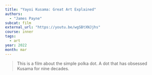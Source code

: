```yaml
---
title: "Yayoi Kusama: Great Art Explained"
authors:
  - "James Payne"
subcat: film
external_url: "https://youtu.be/wgSBtXNJjhs"
course: inner
tags:
  - art
year: 2022
month: mar
---
```


> This is a film about the simple polka dot. A dot that has obsessed Kusama for nine decades.

